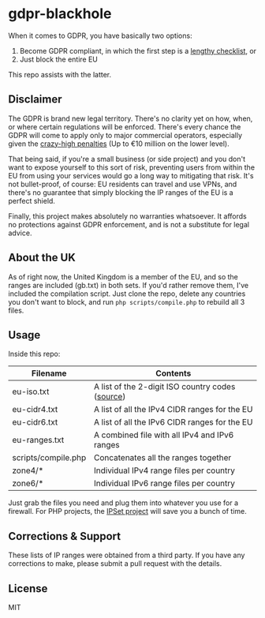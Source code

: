 gdpr-blackhole
==============

When it comes to GDPR, you have basically two options:

1. Become GDPR compliant, in which the first step is a [lengthy checklist](https://gdprchecklist.io), or
1. Just block the entire EU

This repo assists with the latter.

Disclaimer
----------

The GDPR is brand new legal territory. There's no clarity yet on how, when, or where certain regulations will be enforced. There's every chance the GDPR will come to apply only to major commercial operators, especially given the [crazy-high penalties](https://www.gdpreu.org/compliance/fines-and-penalties/) (Up to €10 million on the lower level).

That being said, if you're a small business (or side project) and you don't want to expose yourself to this sort of risk, preventing users from within the EU from using your services would go a long way to mitigating that risk. It's not bullet-proof, of course: EU residents can travel and use VPNs, and there's no guarantee that simply blocking the IP ranges of the EU is a perfect shield.

Finally, this project makes absolutely no warranties whatsoever. It affords no protections against GDPR enforcement, and is not a substitute for legal advice. 

About the UK
------------

As of right now, the United Kingdom is a member of the EU, and so the ranges are included (gb.txt) in both sets. If you'd rather remove them, I've included the compilation script. Just clone the repo, delete any countries you don't want to block, and run `php scripts/compile.php` to rebuild all 3 files.

Usage
-----

Inside this repo:

| Filename | Contents |
| --- | --- |
| eu-iso.txt | A list of the 2-digit ISO country codes ([source](https://europa.eu/european-union/about-eu/countries_en)) |
| eu-cidr4.txt | A list of all the IPv4 CIDR ranges for the EU |
| eu-cidr6.txt | A list of all the IPv6 CIDR ranges for the EU |
| eu-ranges.txt | A combined file with all IPv4 and IPv6 ranges |
| scripts/compile.php | Concatenates all the ranges together |
| zone4/* | Individual IPv4 range files per country |
| zone6/* | Individual IPv6 range files per country |

Just grab the files you need and plug them into whatever you use for a firewall. For PHP projects, the [IPSet project](https://github.com/wikimedia/IPSet) will save you a bunch of time.

Corrections & Support
---------------------

These lists of IP ranges were obtained from a third party. If you have any corrections to make, please submit a pull request with the details. 

License
-------

MIT